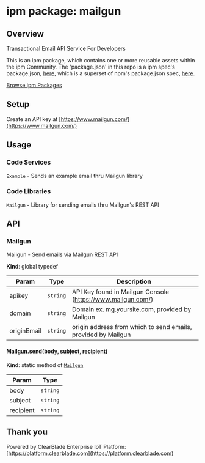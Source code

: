 
# ipm package: mailgun

## Overview

Transactional Email API Service For Developers

This is an ipm package, which contains one or more reusable assets within the ipm Community. The 'package.json' in this repo is a ipm spec's package.json, [here](https://docs.clearblade.com/v/3/6-ipm/spec), which is a superset of npm's package.json spec, [here](https://docs.npmjs.com/files/package.json).

[Browse ipm Packages](https://ipm.clearblade.com)

## Setup

Create an API key at [https://www.mailgun.com/](https://www.mailgun.com/)

## Usage

### Code Services

`Example` - Sends an example email thru Mailgun library

### Code Libraries

`Mailgun` - Library for sending emails thru Mailgun's REST API

## API

### Mailgun
Mailgun - Send emails via Mailgun REST API

**Kind**: global typedef  

| Param | Type | Description |
| --- | --- | --- |
| apikey | <code>string</code> | API Key found in Mailgun Console (https://www.mailgun.com/) |
| domain | <code>string</code> | Domain ex. mg.yoursite.com, provided by Mailgun |
| originEmail | <code>string</code> | origin address from which to send emails, provided by Mailgun |

<a name="Mailgun.send"></a>

#### Mailgun.send(body, subject, recipient)
**Kind**: static method of [<code>Mailgun</code>](#Mailgun)  

| Param | Type |
| --- | --- |
| body | <code>string</code> | 
| subject | <code>string</code> | 
| recipient | <code>string</code> | 


## Thank you

Powered by ClearBlade Enterprise IoT Platform: [https://platform.clearblade.com](https://platform.clearblade.com)
<a name="Mailgun"></a>
